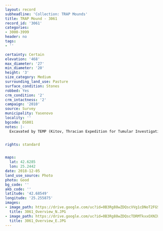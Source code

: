 ```yaml
---
layout: record
subheadline: 'Collection: TRAP Mounds'
title: TRAP Mound - 3061
record_id: '3061'
categories:
- 3000-3999
header: no
tags:
- ''

certainty: Certain
elevation: '468'
max_diameter: '27'
min_diameter: '20'
height: '3'
size_category: Medium
surrounding_land_use: Pasture
surface_condition: Stones
robbed: Yes
crm_condition: '2'
crm_intactness: '2'
campaign: '2010'
source: Survey
municipality: Yasenovo
locality: ''
bgcode: DS001
notes: |-
  Excavated by TEMP (Kitov, Thracian Expedition for Tumular Investigations).


rights: standard


maps:
  lat: 42.6285
  lon: 25.2442
date: 2018-12-05
land_use_source: Photo
photo: Good
bg_code: ''
akb_code: ''
latitude: '42.68549'
longitude: '25.255875'
images:
- image_path: https://drive.google.com/uc?id=0B3Rg88wZDQscVVg1cDNoT2FGSUE
  title: 3061_Overview_N.JPG
- image_path: https://drive.google.com/uc?id=0B3Rg88wZDQscTDRMTkxxOXNIU1U
  title: 3061_Overview_E.JPG
---
```

